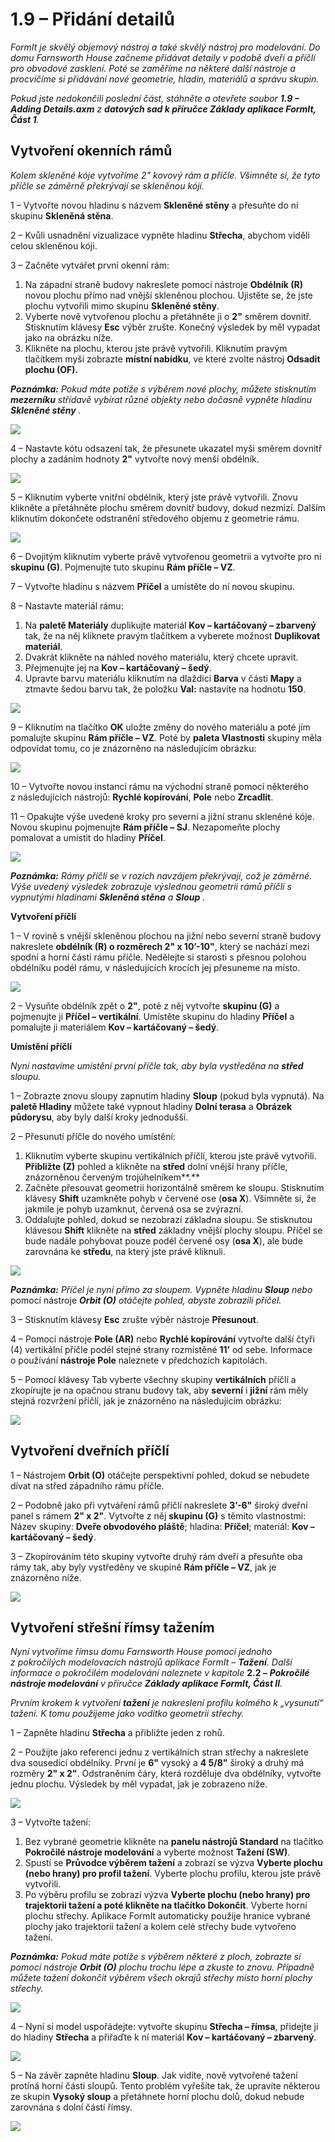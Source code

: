 # 1.9 – Přidání detailů

_FormIt je skvělý objemový nástroj a také skvělý nástroj pro modelování. Do domu Farnsworth House začneme přidávat detaily v podobě dveří a příčlí pro obvodové zasklení. Poté se zaměříme na některé další nástroje a procvičíme si přidávání nové geometrie, hladin, materiálů a správu skupin._

_Pokud jste nedokončili poslední část, stáhněte a otevřete soubor_ _**1.9 – Adding Details.axm**_ _z_ _**datových sad k příručce Základy aplikace FormIt, Část 1**._

## **Vytvoření okenních rámů**

_Kolem skleněné kóje vytvoříme 2" kovový rám a příčle. Všimněte si, že tyto příčle se záměrně překrývají se skleněnou kójí._

1 – Vytvořte novou hladinu s názvem **Skleněné stěny** a přesuňte do ní skupinu **Skleněná stěna**.

2 – Kvůli usnadnění vizualizace vypněte hladinu **Střecha**, abychom viděli celou skleněnou kóji.

3 – Začněte vytvářet první okenní rám:

1. Na západní straně budovy nakreslete pomocí nástroje **Obdélník (R)** novou plochu přímo nad vnější skleněnou plochou. Ujistěte se, že jste plochu vytvořili mimo skupinu **Skleněné stěny**.
2. Vyberte nově vytvořenou plochu a přetáhněte ji o **2"** směrem dovnitř. Stisknutím klávesy **Esc** výběr zrušte. Konečný výsledek by měl vypadat jako na obrázku níže.
3. Klikněte na plochu, kterou jste právě vytvořili. Kliknutím pravým tlačítkem myši zobrazte **místní nabídku**, ve které zvolte nástroj **Odsadit plochu (OF).**

_**Poznámka:**_ _Pokud máte potíže s výběrem nové plochy, můžete stisknutím_ _**mezerníku**_ _střídavě vybírat různé objekty nebo dočasně vypněte hladinu_ _**Skleněné stěny**_ _._

![](../../.gitbook/assets/0.jpeg)

4 – Nastavte kótu odsazení tak, že přesunete ukazatel myši směrem dovnitř plochy a zadáním hodnoty **2"** vytvořte nový menší obdélník.

![](<../../.gitbook/assets/1 (9).png>)

5 – Kliknutím vyberte vnitřní obdélník, který jste právě vytvořili. Znovu klikněte a přetáhněte plochu směrem dovnitř budovy, dokud nezmizí. Dalším kliknutím dokončete odstranění středového objemu z geometrie rámu.

![](<../../.gitbook/assets/2 (21).png>)

6 – Dvojitým kliknutím vyberte právě vytvořenou geometrii a vytvořte pro ni **skupinu (G)**. Pojmenujte tuto skupinu **Rám příčle – VZ**.​

7 – Vytvořte hladinu s názvem **Příčel** a umístěte do ní novou skupinu.

8 – Nastavte materiál rámu:

1. Na **paletě Materiály** duplikujte materiál **Kov – kartáčovaný – zbarvený** tak, že na něj kliknete pravým tlačítkem a vyberete možnost **Duplikovat materiál**.
2. Dvakrát klikněte na náhled nového materiálu, který chcete upravit.
3. Přejmenujte jej na **Kov – kartáčovaný – šedý**.
4. Upravte barvu materiálu kliknutím na dlaždici **Barva** v části **Mapy** a ztmavte šedou barvu tak, že položku **Val:** nastavíte na hodnotu **150**.

![](<../../.gitbook/assets/3 (4).png>)

9 – Kliknutím na tlačítko **OK** uložte změny do nového materiálu a poté jím pomalujte skupinu **Rám příčle – VZ**. Poté by **paleta Vlastnosti** skupiny měla odpovídat tomu, co je znázorněno na následujícím obrázku:

![](<../../.gitbook/assets/4 (2).jpeg>)

10 – Vytvořte novou instanci rámu na východní straně pomocí některého z následujících nástrojů: **Rychlé kopírování**, **Pole** nebo **Zrcadlit**.

11 – Opakujte výše uvedené kroky pro severní a jižní stranu skleněné kóje. Novou skupinu pojmenujte **Rám příčle – SJ**. Nezapomeňte plochy pomalovat a umístit do hladiny **Příčel**.

![](<../../.gitbook/assets/5 (16) (1).png>)

_**Poznámka:**_ _Rámy příčlí se v rozích navzájem překrývají, což je záměrné. Výše uvedený výsledek zobrazuje výslednou geometrii rámů příčlí s vypnutými hladinami_ _**Skleněná stěna**_ _a_ _**Sloup**_ _._

**Vytvoření příčlí**

1 – V rovině s vnější skleněnou plochou na jižní nebo severní straně budovy nakreslete **obdélník (R) o rozměrech 2" x 10’-10"**, který se nachází mezi spodní a horní částí rámu příčle. Nedělejte si starosti s přesnou polohou obdélníku podél rámu, v následujících krocích jej přesuneme na místo.

![](<../../.gitbook/assets/6 (11).png>)

2 – Vysuňte obdélník zpět o **2"**, poté z něj vytvořte **skupinu (G)** a pojmenujte ji **Příčel – vertikální**. Umístěte skupinu do hladiny **Příčel** a pomalujte ji materiálem **Kov – kartáčovaný – šedý**.

**Umístění příčlí**

_Nyní nastavíme umístění první příčle tak, aby byla vystředěna na_ _**střed**_ _sloupu._

1 – Zobrazte znovu sloupy zapnutím hladiny **Sloup** \(pokud byla vypnutá\). Na **paletě Hladiny** můžete také vypnout hladiny **Dolní terasa** a **Obrázek půdorysu**, aby byly další kroky jednodušší.

2 – Přesunutí příčle do nového umístění:

1. Kliknutím vyberte skupinu vertikálních příčlí, kterou jste právě vytvořili. **Přibližte (Z)** pohled a klikněte na **střed** dolní vnější hrany příčle, znázorněnou červeným trojúhelníkem**.**
2. Začněte přesouvat geometrii horizontálně směrem ke sloupu. Stisknutím klávesy **Shift** uzamkněte pohyb v červené ose (**osa X**). Všimněte si, že jakmile je pohyb uzamknut, červená osa se zvýrazní.
3. Oddalujte pohled, dokud se nezobrazí základna sloupu. Se stisknutou klávesou **Shift** klikněte na **střed** základny vnější plochy sloupu. Příčel se bude nadále pohybovat pouze podél červené osy (**osa X**), ale bude zarovnána ke **středu**, na který jste právě kliknuli.

![](<../../.gitbook/assets/7 (1) (1).jpeg>)

_**Poznámka:**_ _Příčel je nyní přímo za sloupem. Vypněte hladinu_ _**Sloup**_ _nebo_ pomocí nástroje _**Orbit (O)**_ _otáčejte pohled, abyste zobrazili příčel._

3 – Stisknutím klávesy **Esc** zrušte výběr nástroje **Přesunout**.

4 – Pomocí nástroje **Pole (AR)** nebo **Rychlé kopírování** vytvořte další čtyři (4) vertikální příčle podél stejné strany rozmístěné **11’** od sebe. Informace o používání **nástroje Pole** naleznete v předchozích kapitolách.

5 – Pomocí klávesy Tab vyberte všechny skupiny **vertikálních** příčlí a zkopírujte je na opačnou stranu budovy tak, aby **severní** i **jižní** rám měly stejná rozvržení příčlí, jak je znázorněno na následujícím obrázku:

![](<../../.gitbook/assets/8 (6).png>)

## **Vytvoření dveřních příčlí**

1 – Nástrojem **Orbit (O)** otáčejte perspektivní pohled, dokud se nebudete dívat na střed západního rámu příčle.

2 – Podobně jako při vytváření rámů příčlí nakreslete **3’-6"** široký dveřní panel s rámem **2" x 2"**. Vytvořte z něj **skupinu (G)** s těmito vlastnostmi: Název skupiny: **Dveře obvodového pláště**; hladina: **Příčel**; materiál: **Kov – kartáčovaný – šedý**.

3 – Zkopírováním této skupiny vytvořte druhý rám dveří a přesuňte oba rámy tak, aby byly vystředěny ve skupině **Rám příčle – VZ**, jak je znázorněno níže.

![](../../.gitbook/assets/9.jpeg)

## **Vytvoření střešní římsy tažením**

_Nyní vytvoříme římsu domu Farnsworth House pomocí jednoho z pokročilých modelovacích nástrojů aplikace FormIt –_ _**Tažení**. Další informace o pokročilém modelování naleznete v kapitole_ **2.2 –** _**Pokročilé nástroje modelování** v_ _příručce_ _**Základy aplikace FormIt, Část II**._

_Prvním krokem k vytvoření_ _**tažení**_ _je nakreslení profilu kolmého k „vysunutí“ tažení. K tomu použijeme jako vodítko geometrii střechy._

1 – Zapněte hladinu **Střecha** a přibližte jeden z rohů.

2 – Použijte jako referenci jednu z vertikálních stran střechy a nakreslete dva sousedící obdélníky. První je **6"** vysoký a **4 5/8"** široký a druhý má rozměry **2" x 2"**. Odstraněním čáry, která rozděluje dva obdélníky, vytvořte jednu plochu. Výsledek by měl vypadat, jak je zobrazeno níže.

![](<../../.gitbook/assets/10 (1).jpeg>)

3 – Vytvořte tažení:

1. Bez vybrané geometrie klikněte na **panelu nástrojů Standard** na tlačítko **Pokročilé nástroje modelování** a vyberte možnost **Tažení (SW)**.
2. Spustí se **Průvodce výběrem tažení** a zobrazí se výzva **Vyberte plochu (nebo hrany) pro profil tažení**. Vyberte plochu profilu, kterou jste právě vytvořili.
3. Po výběru profilu se zobrazí výzva **Vyberte plochu (nebo hrany) pro trajektorii tažení a poté klikněte na tlačítko Dokončit**. Vyberte horní plochu střechy. Aplikace FormIt automaticky použije hranice vybrané plochy jako trajektorii tažení a kolem celé střechy bude vytvořeno tažení.

_**Poznámka:**_ _Pokud máte potíže s výběrem některé z ploch, zobrazte si pomocí nástroje_ _**Orbit (O)**_ _plochu trochu lépe a zkuste to znovu. Případně můžete tažení dokončit výběrem všech okrajů střechy místo horní plochy střechy._

![](<../../.gitbook/assets/11 (2).png>)

4 – Nyní si model uspořádejte: vytvořte skupinu **Střecha – římsa**, přidejte ji do hladiny **Střecha** a přiřaďte k ní materiál **Kov – kartáčovaný – zbarvený**.

![](<../../.gitbook/assets/12 (1).png>)

5 – Na závěr zapněte hladinu **Sloup**. Jak vidíte, nově vytvořené tažení protíná horní části sloupů. Tento problém vyřešíte tak, že upravíte některou ze skupin **Vysoký sloup** a přetáhnete horní plochu dolů, dokud nebude zarovnána s dolní částí římsy.

![](<../../.gitbook/assets/13 (5).png>)
